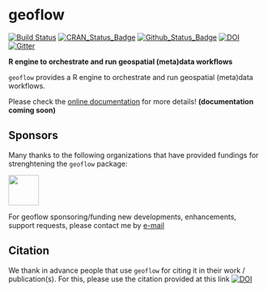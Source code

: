 # geoflow

[![Build Status](https://travis-ci.org/eblondel/geoflow.svg?branch=master)](https://travis-ci.org/eblondel/geoflow)
[![CRAN_Status_Badge](http://www.r-pkg.org/badges/version/geoflow)](https://cran.r-project.org/package=geoflow)
[![Github_Status_Badge](https://img.shields.io/badge/Github-0.0.9002-blue.svg)](https://github.com/eblondel/geoflow)
[![DOI](https://zenodo.org/badge/DOI//10.5281/zenodo.3138920.svg)](https://doi.org//10.5281/zenodo.3138920)
[![Gitter](https://img.shields.io/gitter/room/geoflow-users/community.svg?style=flat-square)](https://gitter.im/geoflow-users/community)

**R engine to orchestrate and run geospatial (meta)data workflows**

``geoflow`` provides a R engine to orchestrate and run geospatial (meta)data workflows.

Please check the [online documentation](https://github.com/eblondel/geoflow/wiki) for more details! **(documentation coming soon)**


## Sponsors

Many thanks to the following organizations that have provided fundings for strenghtening the ``geoflow`` package:

<a href="https://en.ird.fr/"><img src="https://en.ird.fr/var/ird/storage/images/media/ird-sites-d-unites-de-recherche/dial/images/logos/logo_ird_2016_longueur_uk/4030160-1-eng-GB/logo_ird_2016_longueur_uk.png" height="60"/></a>

For geoflow sponsoring/funding new developments, enhancements, support requests, please contact me by [e-mail](mailto:emmanuel.blondel1@gmail.com)

## Citation

We thank in advance people that use ``geoflow`` for citing it in their work / publication(s). For this, please use the citation provided at this link [![DOI](https://zenodo.org/badge/DOI//10.5281/zenodo.3138920.svg)](https://doi.org//10.5281/zenodo.3138920)


